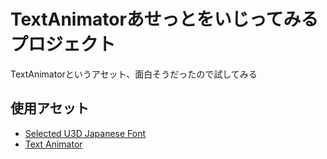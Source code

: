 # TextAnimatorあせっとをいじってみるプロジェクト

TextAnimatorというアセット、面白そうだったので試してみる

## 使用アセット

* [Selected U3D Japanese Font](https://assetstore.unity.com/packages/2d/fonts/selected-u3d-japanese-font-337)
* [Text Animator](https://assetstore.unity.com/packages/tools/gui/text-animator-158707)
